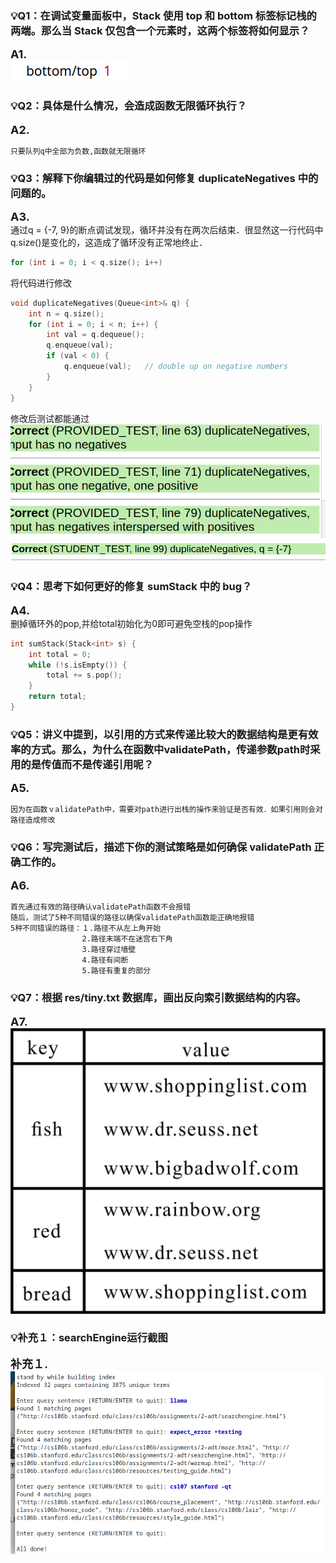 ### 💡Q1：在调试变量面板中，Stack 使用 top 和 bottom 标签标记栈的两端。那么当 Stack 仅包含一个元素时，这两个标签将如何显示？
**<font size=4>A1.</font>**  
![](res/Q1.png)

### 💡Q2：具体是什么情况，会造成函数无限循环执行？
**<font size=4>A2.</font>**  
```
只要队列q中全部为负数,函数就无限循环
```
### 💡Q3：解释下你编辑过的代码是如何修复 duplicateNegatives 中的问题的。
**<font size=4>A3.</font>**  
通过q = {-7, 9}的断点调试发现，循环并没有在两次后结束．很显然这一行代码中q.size()是变化的，这造成了循环没有正常地终止．
```c++
for (int i = 0; i < q.size(); i++)
```
将代码进行修改
```c++
void duplicateNegatives(Queue<int>& q) {
    int n = q.size();
    for (int i = 0; i < n; i++) {
        int val = q.dequeue();
        q.enqueue(val);
        if (val < 0) {
            q.enqueue(val);   // double up on negative numbers
        }
    }
}
```
修改后测试都能通过  
![](res/Q3-1.png)
![](res/Q3-2.png)

### 💡Q4：思考下如何更好的修复 sumStack 中的 bug？
**<font size=4>A4.</font>**  
删掉循环外的pop,并给total初始化为0即可避免空栈的pop操作
```c++
int sumStack(Stack<int> s) {
    int total = 0;
    while (!s.isEmpty()) {
        total += s.pop();
    }
    return total;
}
```
### 💡Q5：讲义中提到，以引用的方式来传递比较大的数据结构是更有效率的方式。那么，为什么在函数中validatePath，传递参数path时采用的是传值而不是传递引用呢？
**<font size=4>A5.</font>**  
```
因为在函数ｖalidatePath中，需要对path进行出栈的操作来验证是否有效．如果引用则会对路径造成修改
```
### 💡Q6：写完测试后，描述下你的测试策略是如何确保 validatePath 正确工作的。
**<font size=4>A6.</font>**  
```
首先通过有效的路径确认validatePath函数不会报错
随后，测试了5种不同错误的路径以确保validatePath函数能正确地报错
5种不同错误的路径：１.路径不从左上角开始
                2.路径末端不在迷宫右下角
                3.路径穿过墙壁
                4.路径有间断
                5.路径有重复的部分
```
### 💡Q7：根据 res/tiny.txt 数据库，画出反向索引数据结构的内容。
**<font size=4>A7.</font>**  
![](res/Q7.jpg)

### 💡补充１：searchEngine运行截图
**<font size=4>补充１.</font>**  
![](res/补充１.png)